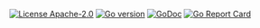 [![License Apache-2.0][License-Image]][License-Url]
[![Go version][Go-Version-Image]](https://golang.org)
[![GoDoc][GoDoc-Image]][GoDoc-Url]
[![Go Report Card][ReportCard-Image]][ReportCard-Url]

[License-Url]: https://www.apache.org/licenses/LICENSE-2.0
[License-Image]: https://img.shields.io/badge/License-Apache--2.0-blue.svg?style=for-the-badge
[Go-Version-Image]: https://img.shields.io/github/go-mod/go-version/monban/nats.router.svg?style=for-the-badge
[GoDoc-Url]: https://pkg.go.dev/github.com/monban/nats.router
[GoDoc-Image]: https://img.shields.io/badge/GoDoc-Reference-blue.svg?style=for-the-badge
[ReportCard-Url]: https://goreportcard.com/report/github.com/monban/nats.router
[ReportCard-Image]: https://goreportcard.com/badge/github.com/monban/nats.router?style=for-the-badge

